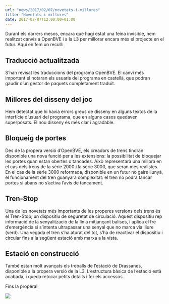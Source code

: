 ```yaml
---
url: "news/2017/02/07/novetats-i-millores"
title: "Novetats i millores"
date: 2017-02-07T12:00:00+01:00
---
```

Durant els darrers mesos, encara que hagi estat una feina invisible, hem realitzat canvis a OpenBVE i a la L3 per millorar encara més el projecte en el futur. Aquí en fem un recull:

## Traducció actualitzada

S’han revisat les traduccions del programa OpenBVE. El canvi més important el notaran els usuaris del programa en castellà, que podran gaudir d’un gestor de paquets completament traduït.

## Millores del disseny del joc

Hem detectat que hi havia errors greus de disseny en alguns textos de la interfície d’usuari del programa, que en alguns casos quedaven superposats. El nou disseny és més clar i agradable.

## Bloqueig de portes

Des de la propera versió d’OpenBVE, els creadors de trens tindran disponible una nova funció per a les extensions: la possibilitat de bloquejar les portes quan estan obertes o tancades. Això representarà una millora en el cas dels trens de la sèrie 2000 i la sèrie 3000, que seran més realistes. En el cas de la sèrie 3000 reformada, disponible en un futur no gaire llunyà, el funcionament del tren guanyarà complexitat: el tren no podrà tancar portes si abans no s’activa l’avís de tancament.

## Tren-Stop

Una de les novetats més importants de les properes versions dels trens és el Tren-Stop, un dispositiu de seguretat de circulació. Aquest dispositiu rep informació de la senyalització de la línia mitjançant balises, i aplica el fre d’emergència si s’intenta ultrapassar una senyal que no marca via lliure (verd). Una vegada el tren s’ha aturat del tot, s’ha de reactivar el dispositiu i circular fins a la següent estació amb marxa a la vista.

## Estació en construcció

També estan molt avançats els treballs de l’estació de Drassanes, disponible a la propera versió de la L3. L’estructura bàsica de l’estació està acabada, i queda retocar petits detalls i fer els accessos.

Fins la propera!

<img src="/images/noticies/20170207/1.png">
